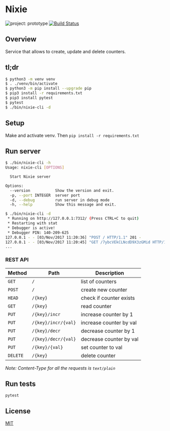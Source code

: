# Nixie

![project: prototype](https://img.shields.io/badge/project-prototype-orange.svg)
[![Build Status](https://github.com/eiri/nixie-prototype/workflows/build/badge.svg)](https://github.com/eiri/nixie-prototype/actions)

## Overview

Service that allows to create, update and delete counters.

## tl;dr

```bash
$ python3 -m venv venv
$ . ./venv/bin/activate
$ python3 -m pip install --upgrade pip
$ pip3 install -r requirements.txt
$ pip3 install pytest
$ pytest
$ ./bin/nixie-cli -d
```

## Setup
Make and activate venv. Then `pip install -r requirements.txt`

## Run server
```bash
$ ./bin/nixie-cli -h
Usage: nixie-cli [OPTIONS]

  Start Nixie server

Options:
  --version           Show the version and exit.
  -p, --port INTEGER  server port
  -d, --debug         run server in debug mode
  -h, --help          Show this message and exit.

$ ./bin/nixie-cli -d
 * Running on http://127.0.0.1:7312/ (Press CTRL+C to quit)
 * Restarting with stat
 * Debugger is active!
 * Debugger PIN: 140-209-625
127.0.0.1 - - [03/Nov/2017 11:20:36] "POST / HTTP/1.1" 201 -
127.0.0.1 - - [03/Nov/2017 11:20:45] "GET /7ybcVEkCLNcdD9X3zGMid HTTP/1.1" 200 -
...
```

### REST API

| Method   | Path                | Description             |
| -------- | ------------------- | ----------------------- |
| `GET`    | `/`                 | list of counters        |
| `POST`   | `/`                 | create new counter      |
| `HEAD`   | `/{key}`            | check if counter exists |
| `GET`    | `/{key}`            | read counter            |
| `PUT`    | `/{key}/incr`       | increase counter by 1   |
| `PUT`    | `/{key}/incr/{val}` | increase counter by val |
| `PUT`    | `/{key}/decr`       | decrease counter by 1   |
| `PUT`    | `/{key}/decr/{val}` | decrease counter by val |
| `PUT`    | `/{key}/{val}`      | set counter to val      |
| `DELETE` | `/{key}`            | delete counter          |

_Note: Content-Type for all the requests is `text/plain`_

## Run tests
`pytest`

## License

[MIT](https://github.com/eiri/nixie/blob/master/LICENSE "MIT License")
